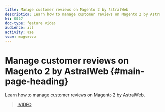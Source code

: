 ```yaml
---
title: Manage customer reviews on Magento 2 by AstralWeb
description: Learn how to manage customer reviews on Magento 2 by AstralWeb.
kt: 5587
doc-type: feature video
audience: all
activity: use
team: magentou
---
```


# Manage customer reviews on Magento 2 by AstralWeb {#main-page-heading}

Learn how to manage customer reviews on Magento 2 by AstralWeb.

>[!VIDEO](https://video.tv.adobe.com/v/35745)
